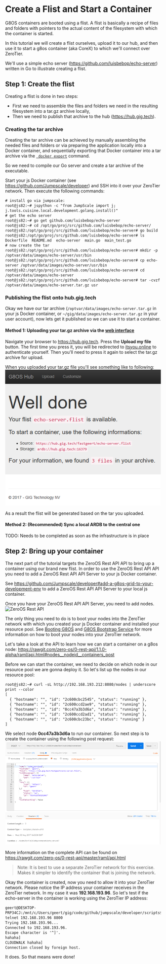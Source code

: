 # Create a Flist and Start a Container

G8OS containers are booted using a flist. A flist is basically a recipe of files and folders with pointers to the actual content of the filesystem with which the container is started.

In this tutorial we will create a flist ourselves, upload it to our hub, and then use it to start a g8os container (aka CoreX) to which we'll connect over ZeroTier.

We'll use a simple echo server (https://github.com/luisbebop/echo-server) written in Go to illustrate creating a flist.

## Step 1: Create the flist

Creating a flist is done in two steps:
- First we need to assemble the files and folders we need in the resulting filesystem into a tar.gz archive locally,
- Then we need to publish that archive to the hub (https://hub.gig.tech).

### Creating the tar archive

Creating the tar archive can be achieved by manually assembling the needed files and folders or via preparing the application locally into a Docker container, and sequentially exporting that Docker container into a tar archive via the [``` docker export```](https://docs.docker.com/engine/reference/commandline/export/) command.

So we need to compile our Go server and create a tar archive of the executable.

Start your js Docker container (see https://github.com/Jumpscale/developer) and SSH into it over your ZeroTier network. Then execute the following commands:
```shell
# install go via jumpscale:
root@js82:~# jspython -c "from JumpScale import j; j.tools.cuisine.local.development.golang.install()"
# get the echo server
root@js82:~# go get github.com/luisbebop/echo-server
root@js82:~# cd /opt/go/proj/src/github.com/luisbebop/echo-server/
root@js82:/opt/go/proj/src/github.com/luisbebop/echo-server# go build
root@js82:/opt/go/proj/src/github.com/luisbebop/echo-server# ls
Dockerfile  README.md  echo-server  main.go  main_test.go
# now create the tar
root@js82:/opt/go/proj/src/github.com/luisbebop/echo-server# mkdir -p /optvar/data/images/echo-server/usr/bin
root@js82:/opt/go/proj/src/github.com/luisbebop/echo-server# cp echo-server /optvar/data/images/echo-server/usr/bin
root@js82:/opt/go/proj/src/github.com/luisbebop/echo-server# cd /optvar/data/images/echo-server
root@js82:/opt/go/proj/src/github.com/luisbebop/echo-server# tar -cvzf /optvar/data/images/echo-server.tar.gz usr
```

### Publishing the flist onto hub.gig.tech

Okay we have our tar archive (```/optvar/data/images/echo-server.tar.gz``` in your js Docker container, or ```~/gig/data/images/echo-server.tar.gz``` in your user account), now lets get it published so we can use it to start a container.

#### Method 1: Uploading your tar.gz archive via the [web interface](https://hub.gig.tech)

Navigate your browser to https://hub.gig.tech. Press the **Upload my file** button. The first time you press it, you will be redirected to [itsyou.online](https://itsyou.online) to authenticate yourself. Then you'll need to press it again to select the tar.gz archive for upload.

When you uploaded your tar.gz file you'll see something like to following:
![Upload successfully](./flist.png)

As a result the flist will be generated based on the tar you uploaded.

#### Method 2: (Recommended) Sync a local ARDB to the central one
TODO: Needs to be completed as soon as the infrastructure is in place

## Step 2: Bring up your container
The next part of the tutorial targets the ZeroOS Rest API API to bring up a container using our brand new flist. In order to use the ZeroOS Rest API API you need to add a ZeroOS Rest API API Server to your js Docker container.

See https://github.com/Jumpscale/developer#add-a-g8os-grid-to-your-development-env to add a ZeroOS Rest API API Server to your local js container.

Once you have your ZeroOS Rest API API Server, you need to add nodes. ![ZeroOS Rest API](https://gig.gitbooks.io/zero-os/0-rest-api/g8os-grid.png)

The only thing you need to do is to boot your nodes into the ZeroTier network with which you created your js Docker container and installed your resource pool. See [Booting G8OS](https://gig.gitbooks.io/g8os/booting/booting.html) and [G8OS Bootstrap Service](https://gig.gitbooks.io/g8os/bootstrap/bootstrap.html) for more information on how to boot your nodes into your ZeroTier network.

Let's take a look at the API to learn how we can start a container on a g8os node:
https://rawgit.com/zero-os/0-rest-api/1.1.0-alpha/raml/api.html#nodes__nodeid__containers_post

Before we can start the container, we need to decide on which node in our resource pool we are gonna deploy it. So let's list up the nodes in our resource pool:
```
root@js82:~# curl -sL http://192.168.193.212:8080/nodes | underscore print --color
[
  { "hostname": "", "id": "2c600cbc2545", "status": "running" },
  { "hostname": "", "id": "2c600ccd2ae9", "status": "running" },
  { "hostname": "", "id": "0cc47a3b3d6a", "status": "running" },
  { "hostname": "", "id": "2c600ccd2ad1", "status": "running" },
  { "hostname": "", "id": "2c600cbc23bc", "status": "running" }
]
```

We select node **0cc47a3b3d6a** to run our container. So next step is to create the container using the following post request:
![post via postman](new-container.png)

More information on the complete API can be found on https://rawgit.com/zero-os/0-rest-api/master/raml/api.html

> Note:
> It is best to use a separate ZeroTier network for this exercise. Makes it simpler to identify the container that is joining the network.

Okay the container is created, now you need to allow it into your ZeroTier network. Please notice the IP address your container receives in the ZeroTier network. In my case it was **192.168.193.96**. So let's test if the echo-server in the container is working using the ZeroTier IP address:

```shell
geert@DESKTOP-PRP34CJ:/mnt/c/Users/geert/gig/code/github/jumpscale/developer/scripts$ telnet 192.168.193.96 8800
Trying 192.168.193.96...
Connected to 192.168.193.96.
Escape character is '^]'.
hahaha]
CLOUDWALK hahaha]
Connection closed by foreign host.
```

It does. So that means were done!

